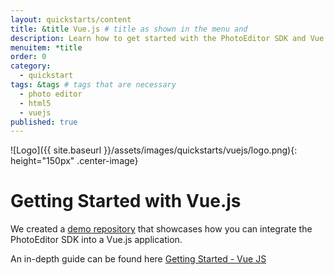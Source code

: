 ```yaml
---
layout: quickstarts/content
title: &title Vue.js # title as shown in the menu and
description: Learn how to get started with the PhotoEditor SDK and Vue.js and how to swiftly integrate the SDK into an Vue application with this Quick Start.
menuitem: *title
order: 0
category:
  - quickstart
tags: &tags # tags that are necessary
  - photo editor
  - html5
  - vuejs
published: true
---
```


![Logo]({{ site.baseurl }}/assets/images/quickstarts/vuejs/logo.png){: height="150px" .center-image}

# Getting Started with Vue.js

We created a [demo repository](https://github.com/imgly/pesdk-wrapper-vuejs/pesdk-v5) that showcases how you can integrate the PhotoEditor SDK into a Vue.js application.

An in-depth guide can be found here [Getting Started - Vue JS]({{site.baseurl}}/guides/html5/v5/guides/vue-js)
